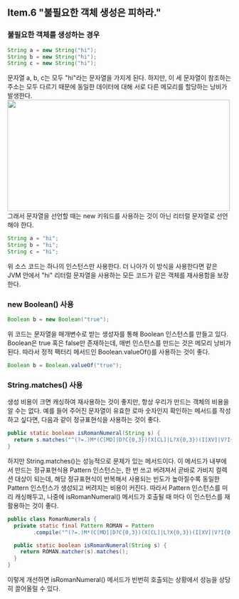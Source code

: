 ## Item.6 "불필요한 객체 생성은 피하라."
### 불필요한 객체를 생성하는 경우
```java
String a = new String("hi");
String b = new String("hi");
String c = new String("hi");
```
문자열 a, b, c는 모두 "hi"라는 문자열을 가지게 된다. 하지만, 이 세 문자열이 참조하는 주소는 모두 다르기 때문에 
동일한 데이터에 대해 서로 다른 메모리를 할당하는 낭비가 발생한다. <br>
<img src="https://github.com/user-attachments/assets/8d3d7d27-8ea8-422f-ae2c-b7168f66ead7" width="500" height="250">
<br>
그래서 문자열을 선언할 때는 new 키워드를 사용하는 것이 아닌 리터럴 문자열로 선언해야 한다. 
<br>
```java
String a = "hi";
String b = "hi";
String c = "hi";
```
위 소스 코드는 하나의 인스턴스만 사용한다. 더 나아가 이 방식을 사용한다면 같은 JVM 안에서 "hi" 리터럴 문자열을 사용하는 모든 코드가
같은 객체를 재사용함을 보장한다.

### new Boolean() 사용
```java
Boolean b = new Boolean("true");
```
위 코드는 문자열을 매개변수로 받는 생성자를 통해 Boolean 인스턴스를 만들고 있다. Boolean은 true 혹은 false만 존재하는데,
매번 인스턴스를 만드는 것은 메모리 낭비가 된다. 따라서 정적 팩터리 메서드인 Boolean.valueOf()를 사용하는 것이 좋다. 
```java
Boolean b = Boolean.valueOf("true");
```

### String.matches() 사용
생성 비용이 크면 캐싱하여 재사용하는 것이 좋지만, 항상 우리가 만드는 객체의 비용을 알 수는 없다. 
예를 들어 주어진 문자열이 유효한 로마 숫자인지 확인하는 메서드를 작성하고 싶다면, 다음과 같이 정규표현식을 사용하는 것이 좋다.
```java
public static boolean isRomanNumeral(String s) {
  return s.matches("^(?=.)M*(C[MD]|D?C{0,3})(X[CL]|L?X{0,3})(I[XV]|V?I{0,3})$");
}
```
하지만 String.matches()는 성능적으로 문제가 있는 메서드이다. 이 메서드가 내부에서 만드는 정규표현식용 Pattern 인스턴스는,
한 번 쓰고 버려져서 곧바로 가비지 컬렉션 대상이 되는데, 해당 정규표현식이 반복해서 사용되는 빈도가 높아질수록 동일한 Pattern 인스턴스가
생성되고 버려지는 비용이 커진다. 따라서 Pattern 인스턴스를 미리 캐싱해두고, 나중에 isRomanNumeral() 메서드가 호출될 때 마다
이 인스턴스를 재활용하는 것이 좋다.
```java
public class RomanNumerals {
  private static final Pattern ROMAN = Pattern
		.compile("^(?=.)M*(C[MD]|D?C{0,3})(X[CL]|L?X{0,3})(I[XV]|V?I{0,3})$");

  public static boolean isRomanNumeral(String s) {
    return ROMAN.matcher(s).matches();
  }
}
```
이렇게 개선하면 isRomanNumeral() 메서드가 빈번히 호출되는 상황에서 성능을 상당히 끌어올릴 수 있다.

